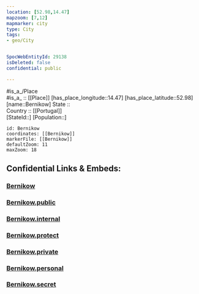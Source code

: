 ```yaml
---
location: [52.98,14.47] 
mapzoom: [7,12] 
mapmarker: city 
type: City
tags:
- geo/City


SpocWebEntityId: 29138
isDeleted: false
confidential: public

---
```

#is_a_/Place  
#is_a_ :: [[Place]] 
[has_place_longitude::14.47] 
[has_place_latitude::52.98] 
[name::Bernikow] 
State ::  
Country :: [[Portugal]]  
[StateId::] 
[Population::] 



```leaflet
id: Bernikow
coordinates: [[Bernikow]] 
markerFile: [[Bernikow]] 
defaultZoom: 11 
maxZoom: 18
```


## Confidential Links & Embeds: 

### [Bernikow](/_Standards/Earth/Continent/Europe/Europe~East/Poland/Provinces~Poland/West_Pomeranian/City/Bernikow.md) 

### [Bernikow.public](/_public/Earth/Continent/Europe/Europe~East/Poland/Provinces~Poland/West_Pomeranian/City/Bernikow.public.md) 

### [Bernikow.internal](/_internal/Earth/Continent/Europe/Europe~East/Poland/Provinces~Poland/West_Pomeranian/City/Bernikow.internal.md) 

### [Bernikow.protect](/_protect/Earth/Continent/Europe/Europe~East/Poland/Provinces~Poland/West_Pomeranian/City/Bernikow.protect.md) 

### [Bernikow.private](/_private/Earth/Continent/Europe/Europe~East/Poland/Provinces~Poland/West_Pomeranian/City/Bernikow.private.md) 

### [Bernikow.personal](/_personal/Earth/Continent/Europe/Europe~East/Poland/Provinces~Poland/West_Pomeranian/City/Bernikow.personal.md) 

### [Bernikow.secret](/_secret/Earth/Continent/Europe/Europe~East/Poland/Provinces~Poland/West_Pomeranian/City/Bernikow.secret.md)

